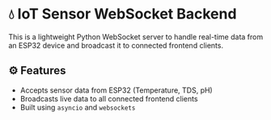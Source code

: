 # 💧 IoT Sensor WebSocket Backend

This is a lightweight Python WebSocket server to handle real-time data from an ESP32 device and broadcast it to connected frontend clients.

## ⚙️ Features

- Accepts sensor data from ESP32 (Temperature, TDS, pH)
- Broadcasts live data to all connected frontend clients
- Built using `asyncio` and `websockets`
